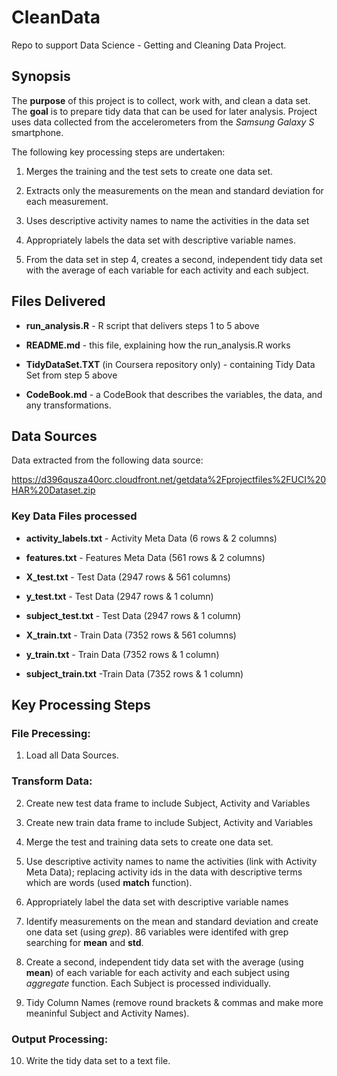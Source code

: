 CleanData
=========

Repo to support Data Science - Getting and Cleaning Data Project.


## Synopsis

The **purpose** of this project is to collect, work with, and clean a data set.
The **goal** is to prepare tidy data that can be used for later analysis.
Project uses data collected from the accelerometers from the *Samsung Galaxy S* smartphone.

The following key processing steps are undertaken:

1. Merges the training and the test sets to create one data set.

2. Extracts only the measurements on the mean and standard deviation for each
measurement.

3. Uses descriptive activity names to name the activities in the data set

4. Appropriately labels the data set with descriptive variable names.

5. From the data set in step 4, creates a second, independent tidy data set with
the average of each variable for each activity and each subject.


## Files Delivered

+ **run_analysis.R** - R script that delivers steps 1 to 5 above

+ **README.md** - this file, explaining how the run_analysis.R works

+ **TidyDataSet.TXT** (in Coursera repository only) - containing Tidy Data Set from step 5 above

+ **CodeBook.md** - a CodeBook that describes the variables, the data, and any transformations.


## Data Sources

Data extracted from the following data source:

https://d396qusza40orc.cloudfront.net/getdata%2Fprojectfiles%2FUCI%20HAR%20Dataset.zip

### Key Data Files processed

+ **activity_labels.txt** - Activity Meta Data (6 rows & 2 columns)

+ **features.txt** - Features Meta Data (561 rows & 2 columns)

+ **X_test.txt** - Test Data (2947 rows & 561 columns)

+ **y_test.txt** - Test Data (2947 rows & 1 column)

+ **subject_test.txt** - Test Data (2947 rows & 1 column)

+ **X_train.txt** - Train Data (7352 rows & 561 columns)

+ **y_train.txt** - Train Data (7352 rows & 1 column)   

+ **subject_train.txt** -Train Data (7352 rows & 1 column)


## Key Processing Steps

### File Precessing:

1. Load all Data Sources.

### Transform Data:

2.  Create new test data frame to include Subject, Activity and Variables 

3.  Create new train data frame to include Subject, Activity and Variables 

4.  Merge the test and training data sets to create one data set.

5.  Use descriptive activity names to name the activities (link with Activity Meta Data); replacing activity ids in the data with descriptive terms which are words (used **match** function).

6.  Appropriately label the data set with descriptive variable names

7.  Identify measurements on the mean and standard deviation and create one data set (using *grep*). 86 variables were identifed with grep searching for **mean** and **std**.

8.  Create a second, independent tidy data set with the average (using **mean**) of each variable for each activity and each subject using *aggregate* function. Each Subject is processed individually.

9.  Tidy Column Names (remove round brackets & commas and make more meaninful Subject and Activity Names).

### Output Processing:

10. Write the tidy data set to a text file.
